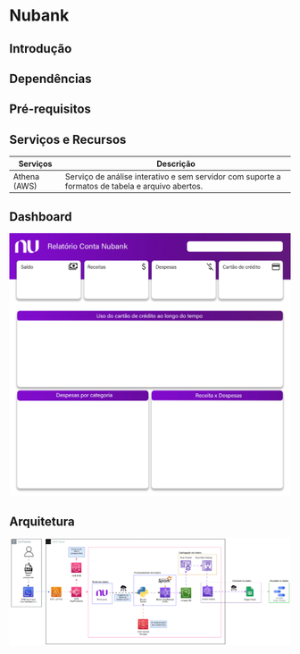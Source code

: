 # Nubank

## Introdução

## Dependências

## Pré-requisitos

## Serviços e Recursos

| Serviços | Descrição |
|----------|-----------|
|Athena (AWS)| Serviço de análise interativo e sem servidor com suporte a formatos de tabela e arquivo abertos.|

## Dashboard
![](./Dashboard/Layout.jpg)

## Arquitetura
![](./Infra/Arquitetura_Dados.gif)